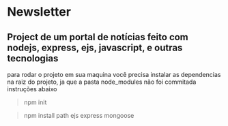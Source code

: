 # Newsletter

## Project de um portal de notícias feito com nodejs, express, ejs, javascript, e outras tecnologias

para rodar o projeto em sua maquina você precisa instalar as dependencias na raiz do projeto, ja que a pasta node_modules não foi commitada instruções abaixo

> npm init

> npm install path ejs express mongoose
